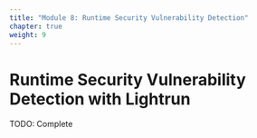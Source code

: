 ```yaml
---
title: "Module 8: Runtime Security Vulnerability Detection"
chapter: true
weight: 9
---
```


# Runtime Security Vulnerability Detection with Lightrun

TODO: Complete